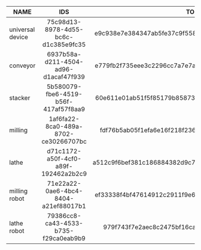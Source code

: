 | NAME             | IDS                                  | TOKENS                           |
| ---------------- |:------------------------------------:| --------------------------------:|
| universal device | 75c98d13-8978-4d55-bc6c-d1c385e9fc35 | e9c938e7e384347ab5fe37c9f558de9c |
| conveyor         | 6937b58a-d211-4504-ad96-d1acaf47f939 | e779fb2f735eee3c2296cc7a7e7a89b6 |
| stacker          | 5b580079-fbe6-4519-b56f-417af57f8aa9 | 60e611e01ab51f5f85179b858732bf3f |
| milling          | 1af6fa22-8ca0-489a-8702-ce30266707bc | fdf76b5ab05f1efa6e16f218f236935a |
| lathe            | d71c1172-a50f-4cf0-a89f-192462a2b2c9 | a512c9f6bef381c186884382d9c79772 |
| milling robot    | 71e22a22-0ae6-4bc4-8404-a21ef88017b1 | ef33338f4bf47614912c2911f9e61822 |
| lathe robot      | 79386cc8-ca43-4533-b735-f29ca0eab9b9 | 979f743f7e2aec8c2475bf16cab0b4   |
